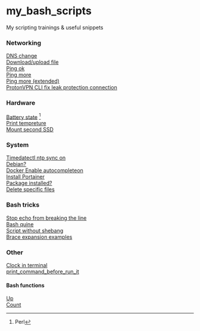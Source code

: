 # my_bash_scripts  
My scripting trainings & useful snippets  
  
### Networking  
[DNS change](https://github.com/gdlfr/my_bash_scripts/blob/master/0.0/dns_change)  
[Download/upload file](https://github.com/gdlfr/my_bash_scripts/blob/master/0.0/download_or_upload)  
[Ping ok](https://github.com/gdlfr/my_bash_scripts/blob/master/0.0/ping_ok)  
[Ping more](https://github.com/gdlfr/my_bash_scripts/blob/master/0.0/ping_more)  
[Ping more (extended)](https://github.com/gdlfr/my_bash_scripts/blob/master/0.0/ping_more2)  
[ProtonVPN CLI fix leak protection connection](https://github.com/gdlfr/my_bash_scripts/blob/master/0.0/reconnection_after_fail)  
### Hardware  
[Battery state](https://github.com/gdlfr/my_bash_scripts/blob/master/0.0/battery) [^1]  
[Print tempreture](https://github.com/gdlfr/my_bash_scripts/blob/master/3.linuxhint/print_temp)  
[Mount second SSD](https://github.com/gdlfr/my_bash_scripts/blob/master/0.0/mount_2d_ssd)  
### System  
[Timedatectl ntp sync on](https://github.com/gdlfr/my_bash_scripts/blob/master/0.0/TimeDateCTL_ntp_sync_on)  
[Debian?](https://github.com/gdlfr/my_bash_scripts/blob/master/0.0/check_debian-based)  
[Docker Enable autocompleteon](https://github.com/gdlfr/my_bash_scripts/blob/master/0.0/snippets/docker_auto_completion)  
[Install Portainer](https://github.com/gdlfr/my_bash_scripts/blob/master/0.0/snippets/install_portainer)  
[Package installed?](https://github.com/gdlfr/my_bash_scripts/blob/master/0.0/ssh_)  
[Delete specific files](https://github.com/gdlfr/my_bash_scripts/blob/master/0.0/delete_specific)  
  
### Bash tricks  
[Stop echo from breaking the line](https://github.com/gdlfr/my_bash_scripts/blob/master/0.0/stops_echo_from_breaking_the_line)  
[Bash quine](https://github.com/gdlfr/my_bash_scripts/blob/master/3.linuxhint/real_quine)  
[Script without shebang](https://github.com/gdlfr/my_bash_scripts/blob/master/0.0/script_without_shebang)  
[Brace expansion examples](https://github.com/gdlfr/my_bash_scripts/blob/master/0.0/brace_expansion)  
### Other  
[Clock in terminal](https://github.com/gdlfr/my_bash_scripts/blob/master/0.0/clock)  
[print_command_before_run_it](https://github.com/gdlfr/my_bash_scripts/blob/master/0.0/snippets/print_command_before_run_it)  
#### Bash functions  
[Up](https://github.com/gdlfr/my_bash_scripts/blob/master/0.0/up)  
[Count](https://github.com/gdlfr/my_bash_scripts/blob/master/0.0/count)  
[^1]: Perl  
